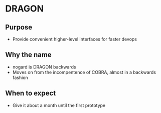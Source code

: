 # DRAGON

## Purpose
- Provide convenient higher-level interfaces for faster devops

## Why the name
- nogard is DRAGON backwards
- Moves on from the incompentence of COBRA, almost in a backwards fashion

## When to expect
- Give it about a month until the first prototype
